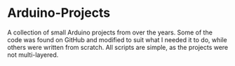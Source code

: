 # Arduino-Projects
A collection of small Arduino projects from over the years. Some of the code was found on GitHub and modified to suit what I needed it to do, while others were written from scratch. All scripts are simple, as the projects were not multi-layered.
